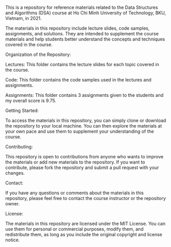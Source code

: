 This is a repository for reference materials related to the Data Structures and Algorithms (DSA) course at Ho Chi Minh University of Technology, BKU, Vietnam, in 2021.

The materials in this repository include lecture slides, code samples, assignments, and solutions. They are intended to supplement the course materials and help students better understand the concepts and techniques covered in the course.

Organization of the Repository:

Lectures: This folder contains the lecture slides for each topic covered in the course.

Code: This folder contains the code samples used in the lectures and assignments.

Assignments: This folder contains 3 assignments given to the students and my overall score is 9.75.

Getting Started:

To access the materials in this repository, you can simply clone or download the repository to your local machine. You can then explore the materials at your own pace and use them to supplement your understanding of the course.

Contributing:

This repository is open to contributions from anyone who wants to improve the materials or add new materials to the repository. If you want to contribute, please fork the repository and submit a pull request with your changes.

Contact:

If you have any questions or comments about the materials in this repository, please feel free to contact the course instructor or the repository owner.

License:

The materials in this repository are licensed under the MIT License. You can use them for personal or commercial purposes, modify them, and redistribute them, as long as you include the original copyright and license notice.
